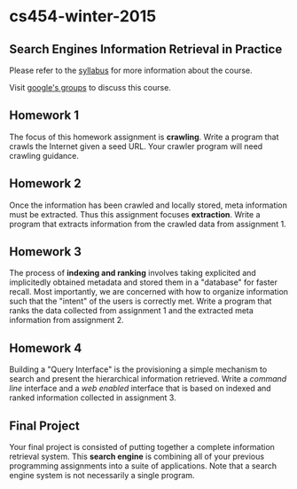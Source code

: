 # cs454-winter-2015

## Search Engines Information Retrieval in Practice

Please refer to the [syllabus](https://github.com/csula/cs454-winter-2015/blob/master/Syllabus.md) for more information about the course.  

Visit [google's groups](https://groups.google.com/forum/#!forum/search-engine-construction-kit) to discuss this course.

## Homework 1

The focus of this homework assignment is **crawling**.  Write a program that crawls the Internet given a seed URL.  Your crawler program will need crawling guidance.

## Homework 2

Once the information has been crawled and locally stored, meta information must be extracted.  Thus this assignment focuses **extraction**.  Write a program that extracts information from the crawled data from assignment 1.

## Homework 3

The process of **indexing and ranking** involves taking explicited and implicitedly obtained metadata and stored them in a "database" for faster recall.  Most importantly, we are concerned with how to organize information such that the "intent" of the users is correctly met.  Write a program that ranks the data collected from assignment 1 and the extracted meta information from assignment 2.

## Homework 4

Building a "Query Interface" is the provisioning a simple mechanism to search and present the hierarchical information retrieved.  Write a _command line_ interface and a _web enabled_ interface that is based on indexed and ranked information collected in assignment 3.

## Final Project

Your final project is consisted of putting together a complete information retrieval system.  This **search engine** is combining all of your previous programming assignments into a suite of applications.  Note that a search engine system is not necessarily a single program.
